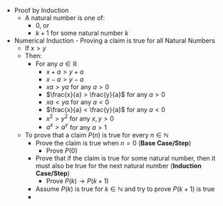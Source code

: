 - Proof by Induction
	- A natural number is one of:
		- 0, or
		- $k+1$ for some natural number $k$
- Numerical Induction - Proving a claim is true for all Natural Numbers
	- If $x > y$
	- Then:
		- For any $a \in \mathbb{R}$
			- $x+a > y+a$
			- $x-a>y-a$
			- $xa > ya$ for any $a > 0$
			- $\frac{x}{a} > \frac{y}{a}$ for any $a > 0$
			- $xa < ya$ for any $a < 0$
			- $\frac{x}{a} < \frac{y}{a}$ for any $a < 0$
			- $x^2 > y^2$ for any $x,y > 0$
			- $a^x > a^y$ for any $a > 1$
	- To prove that a claim $P(n)$ is true for every $n \in \mathbb{N}$
		- Prove the claim is true when $n = 0$ (**Base Case/Step**)
			- Prove $P(0)$
		- Prove that if the claim is true for some natural number, then it must also be true for the next natural number (**Induction Case/Step**)
			- Prove $P(k) \rightarrow P(k+1)$
		- Assume $P(k)$ is true for $k \in \mathbb{N}$ and try to prove $P(k+1)$ is true
		- 